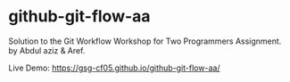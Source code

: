 # github-git-flow-aa
Solution to the Git Workflow Workshop for Two Programmers Assignment.
by Abdul aziz &amp; Aref.

Live Demo: https://gsg-cf05.github.io/github-git-flow-aa/

